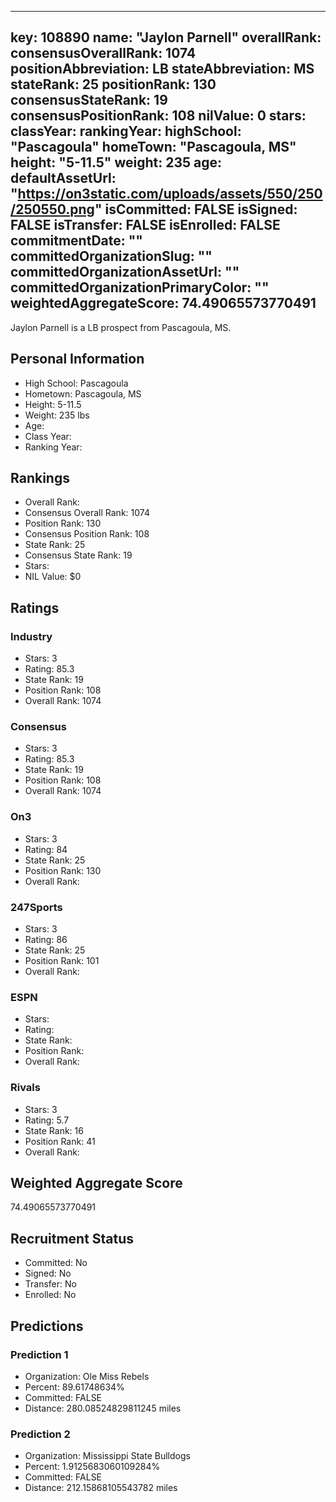 ---
  key: 108890
  name: "Jaylon Parnell"
  overallRank: 
  consensusOverallRank: 1074
  positionAbbreviation: LB
  stateAbbreviation: MS
  stateRank: 25
  positionRank: 130
  consensusStateRank: 19
  consensusPositionRank: 108
  nilValue: 0
  stars: 
  classYear: 
  rankingYear: 
  highSchool: "Pascagoula"
  homeTown: "Pascagoula, MS"
  height: "5-11.5"
  weight: 235
  age: 
  defaultAssetUrl: "https://on3static.com/uploads/assets/550/250/250550.png"
  isCommitted: FALSE
  isSigned: FALSE
  isTransfer: FALSE
  isEnrolled: FALSE
  commitmentDate: ""
  committedOrganizationSlug: ""
  committedOrganizationAssetUrl: ""
  committedOrganizationPrimaryColor: ""
  weightedAggregateScore: 74.49065573770491
  ---
  
  Jaylon Parnell is a LB prospect from Pascagoula, MS.
  
  ## Personal Information
  - High School: Pascagoula
  - Hometown: Pascagoula, MS
  - Height: 5-11.5
  - Weight: 235 lbs
  - Age: 
  - Class Year: 
  - Ranking Year: 
  
  ## Rankings
  - Overall Rank: 
  - Consensus Overall Rank: 1074
  - Position Rank: 130
  - Consensus Position Rank: 108
  - State Rank: 25
  - Consensus State Rank: 19
  - Stars: 
  - NIL Value: $0
  
  ## Ratings
  
  ### Industry
  - Stars: 3
  - Rating: 85.3
  - State Rank: 19
  - Position Rank: 108
  - Overall Rank: 1074
  
  ### Consensus
  - Stars: 3
  - Rating: 85.3
  - State Rank: 19
  - Position Rank: 108
  - Overall Rank: 1074
  
  ### On3
  - Stars: 3
  - Rating: 84
  - State Rank: 25
  - Position Rank: 130
  - Overall Rank: 
  
  ### 247Sports
  - Stars: 3
  - Rating: 86
  - State Rank: 25
  - Position Rank: 101
  - Overall Rank: 
  
  ### ESPN
  - Stars: 
  - Rating: 
  - State Rank: 
  - Position Rank: 
  - Overall Rank: 
  
  ### Rivals
  - Stars: 3
  - Rating: 5.7
  - State Rank: 16
  - Position Rank: 41
  - Overall Rank: 
  
  ## Weighted Aggregate Score
  74.49065573770491
  
  ## Recruitment Status
  - Committed: No
  - Signed: No
  - Transfer: No
  - Enrolled: No
  
  
  
  ## Predictions
  
  ### Prediction 1
  - Organization: Ole Miss Rebels
  - Percent: 89.61748634%
  - Committed: FALSE
  - Distance: 280.08524829811245 miles
  
  ### Prediction 2
  - Organization: Mississippi State Bulldogs
  - Percent: 1.9125683060109284%
  - Committed: FALSE
  - Distance: 212.15868105543782 miles
  